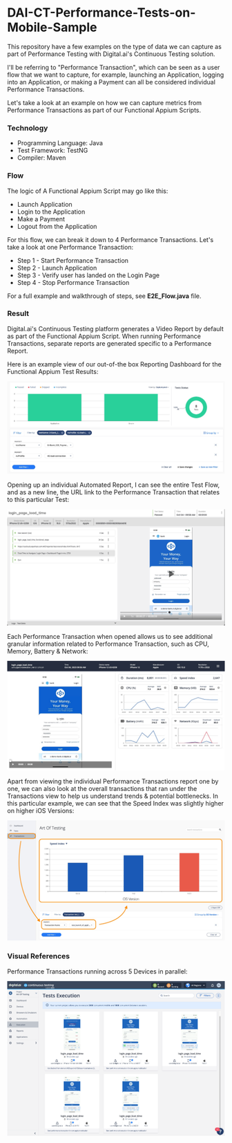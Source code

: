 # DAI-CT-Performance-Tests-on-Mobile-Sample

This repository have a few examples on the type of data we can capture as part of Performance Testing with Digital.ai's Continuous Testing solution.

I'll be referring to "Performance Transaction", which can be seen as a user flow that we want to capture, for example, launching an Application, logging into an Application, or making a Payment can all be considered individual Performance Transactions.

Let's take a look at an example on how we can capture metrics from Performance Transactions as part of our Functional Appium Scripts.

### Technology

- Programming Language: Java
- Test Framework: TestNG
- Compiler: Maven

### Flow

The logic of A Functional Appium Script may go like this:

- Launch Application
- Login to the Application
- Make a Payment
- Logout from the Application

For this flow, we can break it down to 4 Performance Transactions. Let's take a look at one Performance Transaction:

- Step 1 - Start Performance Transaction
- Step 2 - Launch Application
- Step 3 - Verify user has landed on the Login Page
- Step 4 - Stop Performance Transaction

For a full example and walkthrough of steps, see **E2E_Flow.java** file.

### Result

Digital.ai's Continuous Testing platform generates a Video Report by default as part of the Functional Appium Script. When running Performance Transactions, separate reports are generated specific to a Performance Report.

Here is an example view of our out-of-the box Reporting Dashboard for the Functional Appium Test Results:

![](images/TestReportsView.jpg)

Opening up an individual Automated Report, I can see the entire Test Flow, and as a new line, the URL link to the Performance Transaction that relates to this particular Test:

![](images/FunctionalTestReport.jpg)

Each Performance Transaction when opened allows us to see additional granular information related to Performance Transaction, such as CPU, Memory, Battery & Network:

![](images/PerformanceTransaction.jpg)

Apart from viewing the individual Performance Transactions report one by one, we can also look at the overall transactions that ran under the Transactions view to help us understand trends & potential bottlenecks. In this particular example, we can see that the Speed Index was slightly higher on higher iOS Versions:

![](images/TransactionsViewHighLevel.jpg)

### Visual References

Performance Transactions running across 5 Devices in parallel:

![img.png](images/ParallelExecution.png)